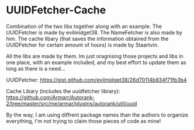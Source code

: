 # UUIDFetcher-Cache
Combination of the two libs together along with an example.
The UUIDFetcher is made by evilmidget38.
The NameFetcher is also made by him.
The cache libary (that saves the information obtained from the UUIDFetcher for certain amount of hours) is made by Staartvin.

All the libs are made by them. Im just oragnising those projects and libs in one place, with an example included, and my best effort to update them as long as there is a need...

UUIDFetcher: https://gist.github.com/evilmidget38/26d70114b834f71fb3b4

Cache Libary (includes the uuidfetcher library): https://github.com/Armarr/Autorank-2/tree/master/src/me/armar/plugins/autorank/util/uuid

By the way, I am using diffrent package names than the authors to organize everything, I'm not trying to claim those pieces of code as mine!
